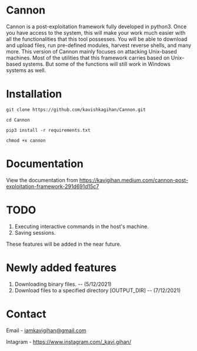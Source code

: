 # Cannon

Cannon is a post-exploitation framework fully developed in python3. Once you have access to the system, this will make your work much easier with all the functionalities that this tool possesses. You will be able to download and upload files, run pre-defined modules, harvest reverse shells, and many more. This version of Cannon mainly focuses on attacking Unix-based machines. Most of the utilities that this framework carries based on Unix-based systems. But some of the functions will still work in Windows systems as well.

# Installation

`git clone https://github.com/kavishkagihan/Cannon.git`

`cd Cannon`

`pip3 install -r requirements.txt`

`chmod +x cannon`

# Documentation

View the documentation from https://kavigihan.medium.com/cannon-post-exploitation-framework-291d691d15c7

# TODO

1. Executing interactive commands in the host's machine.
2. Saving sessions.

These features will be added in the near future.

# Newly added features

1. Downloading binary files.  -- (5/12/2021)
2. Download files to a specified directory [OUTPUT_DIR] -- (7/12/2021)

  
# Contact

Email - iamkavigihan@gmail.com

Intagram - https://www.instagram.com/_kavi.gihan/


